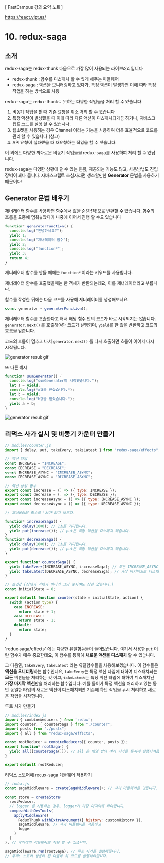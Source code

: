 [ FastCampus 강의 요약 노트 ]

https://react.vlpt.us/

# 10. redux-saga

## 소개

redux-saga는 redux-thunk 다음으로 가장 많이 사용되는 라이브러리입니다.

- redux-thunk : 함수를 디스패치 할 수 있게 해주는 미들웨어
- redux-saga : 액션을 모니터링하고 있다가, 특정 액션이 발생하면 이에 따라 특정 작업을 하는 방식으로 사용

redux-saga는 redux-thunk로 못하는 다양한 작업들을 처리 할 수 있습니다.

1. 비동기 작업을 할 때 기존 요청을 취소 처리 할 수 있습니다
2. 특정 액션이 발생했을 때 이에 따라 다른 액션이 디스패치되게끔 하거나, 자바스크립트 코드를 실행 할 수 있습니다.
3. 웹소켓을 사용하는 경우 Channel 이라는 기능을 사용하여 더욱 효율적으로 코드를 관리 할 수 있습니다 (참고)
4. API 요청이 실패했을 때 재요청하는 작업을 할 수 있습니다.

이 외에도 다양한 까다로운 비동기 작업들을 redux-saga를 사용하여 처리 할 수 있답니다.

redux-saga는 다양한 상황에 쓸 수 있는 만큼, 제공되는 기능도 많고, 사용방법도 진입장벽이 꽤나 큽니다. 자바스크립트 초심자라면 생소할만한 **Generator** 문법을 사용하기 때문이다!

## Generator 문법 배우기

제너레이터 함수를 사용하면 함수에서 값을 순!차!적!으로 반환할 수 있습니다. 함수의 흐름을 도중에 멈춰놓았다가 나중에 이어서 진행 할 수도 있습니다

```javascript
function* generatorFunction() {
  console.log("안녕하세요?");
  yield 1;
  console.log("제너레이터 함수");
  yield 2;
  console.log("function*");
  yield 3;
  return 4;
}
```

제너레이터 함수를 만들 때에는 `function*` 이라는 키워드를 사용합니다.

제너레이터 함수를 호출했을때는 한 객체가 반환되는데요, 이를 제너레이터라고 부릅니다.

함수를 작성한 뒤에는 다음 코드를 사용해 제너레이터를 생성해보세요.

```javascript
const generator = generatorFunction();
```

제너레이터 함수를 호출한다고 해서 해당 함수 안의 코드가 바로 시작되지는 않습니다. `generator.next()` 를 호출해야만 코드가 실행되며, `yield`를 한 값을 반환하고 코드의 흐름을 멈춥니다.

코드의 흐름이 멈추고 나서 `generator.next()` 를 다시 호출하면 흐름이 이어서 다시 시작됩니다.

![generator result gif](https://i.imgur.com/wkAaazv.gif)

또 다른 예시

```javascript
function* sumGenerator() {
  console.log("sumGenerator이 시작됐습니다.");
  let a = yield;
  console.log("a값을 받았습니다.");
  let b = yield;
  console.log("b값을 받았습니다.");
  yield a + b;
}
```

![generator result gif](https://i.imgur.com/ruuoSJN.gif)

## 리덕스 사가 설치 및 비동기 카운터 만들기

```javascript
// modules/counter.js
import { delay, put, takeEvery, takeLatest } from "redux-saga/effects";

// 액션 타입
const INCREASE = "INCREASE";
const DECREASE = "DECREASE";
const INCREASE_ASYNC = "INCREASE_ASYNC";
const DECREASE_ASYNC = "DECREASE_ASYNC";

// 액션 생성 함수
export const increase = () => ({ type: INCREASE });
export const decrease = () => ({ type: DECREASE });
export const increaseAsync = () => ({ type: INCREASE_ASYNC });
export const decreaseAsync = () => ({ type: DECREASE_ASYNC });

// 제너레이터 함수를 '사가'라고 부른다.

function* increaseSaga() {
  yield delay(1000); // 1초를 기다립니다.
  yield put(increase()); // put은 특정 액션을 디스패치 해줍니다.
}
function* decreaseSaga() {
  yield delay(1000); // 1초를 기다립니다.
  yield put(decrease()); // put은 특정 액션을 디스패치 해줍니다.
}

export function* counterSaga() {
  yield takeEvery(INCREASE_ASYNC, increaseSaga); // 모든 INCREASE_ASYNC 액션을 처리
  yield takeLatest(DECREASE_ASYNC, decreaseSaga); // 가장 마지막으로 디스패치된 DECREASE_ASYNC 액션만을 처리
}

// 초깃값 (상태가 객체가 아니라 그냥 숫자여도 상관 없습니다.)
const initialState = 0;

export default function counter(state = initialState, action) {
  switch (action.type) {
    case INCREASE:
      return state + 1;
    case DECREASE:
      return state - 1;
    default:
      return state;
  }
}
```

'redux-saga/effects' 에는 다양한 유틸함수들이 들어있습니다. 여기서 사용한 `put` 이란 함수가 매우 중요한데요, 이 함수를 통하여 **새로운 액션을 디스패치** 할 수 있습니다.

그 다음엔, `takeEvery`, `takeLatest` 라는 유틸함수들을 사용해보겠습니다. 이 함수들은 **액션을 모니터링**하는 함수인데요, `takeEvery`는 특정 액션 타입에 대하여 디스패치되는 **모든** 액션들을 처리하는 것 이고, `takeLatest`는 특정 액션 타입에 대하여 디스패치된 **가장 마지막 액션**만을 처리하는 함수입니다. 예를 들어서 특정 액션을 처리하고 있는 동안 동일한 타입의 새로운 액션이 디스패치되면 기존에 하던 작업을 무시 처리하고 새로운 작업을 시작합니다.

루트 사가 만들기

```javascript
// modules/index.js
import { combineReducers } from "redux";
import counter, { counterSaga } from "./counter";
import posts from "./posts";
import { all } from "redux-saga/effects";

const rootReducer = combineReducers({ counter, posts });
export function* rootSaga() {
  yield all([counterSaga()]); // all 은 배열 안의 여러 사가를 동시에 실행시켜줍니다.
}

export default rootReducer;
```

리덕스 스토어에 redux-saga 미들웨어 적용하기

```javascript
// index.js
const sagaMiddleware = createSagaMiddleware(); // 사가 미들웨어를 만듭니다.

const store = createStore(
  rootReducer,
  // logger 를 사용하는 경우, logger가 가장 마지막에 와야합니다.
  composeWithDevTools(
    applyMiddleware(
      ReduxThunk.withExtraArgument({ history: customHistory }),
      sagaMiddleware, // 사가 미들웨어를 적용하고
      logger
    )
  )
); // 여러개의 미들웨어를 적용 할 수 있습니다.

sagaMiddleware.run(rootSaga); // 루트 사가를 실행해줍니다.
// 주의: 스토어 생성이 된 다음에 위 코드를 실행해야합니다.
```
